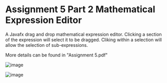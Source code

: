 # Assignment 5 Part 2 Mathematical Expression Editor

A Javafx drag and drop mathematical expression editor. Clicking a section of the expression will select it to be dragged. Cliking within a selection will allow the selection of sub-expressions.

More details can be found in "Assignment 5.pdf"

![image](https://user-images.githubusercontent.com/32044950/120029420-11ea6000-bfc4-11eb-8015-3f7b6c50c978.png)


![image](https://user-images.githubusercontent.com/32044950/120029864-aa80e000-bfc4-11eb-8795-c1b9e2c20a0b.png)
